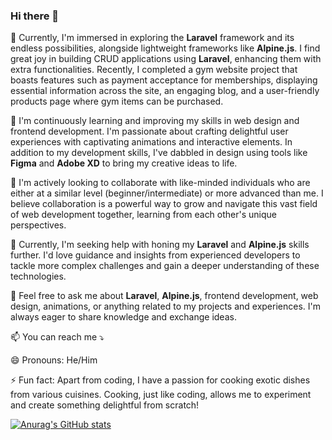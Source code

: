 ### Hi there 👋


🔭 Currently, I'm immersed in exploring the **Laravel** framework and its endless possibilities, alongside lightweight frameworks like **Alpine.js**. I find great joy in building CRUD applications using **Laravel**, enhancing them with extra functionalities. Recently, I completed a gym website project that boasts features such as payment acceptance for memberships, displaying essential information across the site, an engaging blog, and a user-friendly products page where gym items can be purchased.

📖 I'm continuously learning and improving my skills in web design and frontend development. I'm passionate about crafting delightful user experiences with captivating animations and interactive elements. In addition to my development skills, I've dabbled in design using tools like **Figma** and **Adobe XD** to bring my creative ideas to life.

👥 I'm actively looking to collaborate with like-minded individuals who are either at a similar level (beginner/intermediate) or more advanced than me. I believe collaboration is a powerful way to grow and navigate this vast field of web development together, learning from each other's unique perspectives.

🤔 Currently, I'm seeking help with honing my **Laravel** and **Alpine.js** skills further. I'd love guidance and insights from experienced developers to tackle more complex challenges and gain a deeper understanding of these technologies.

💬 Feel free to ask me about **Laravel**, **Alpine.js**, frontend development, web design, animations, or anything related to my projects and experiences. I'm always eager to share knowledge and exchange ideas.

📫 You can reach me ⤵️ 


😄 Pronouns: He/Him

⚡ Fun fact: Apart from coding, I have a passion for cooking exotic dishes from various cuisines. Cooking, just like coding, allows me to experiment and create something delightful from scratch!

[![Anurag's GitHub stats](https://github-readme-stats.vercel.app/api?username=seyiodediran)](https://github.com/anuraghazra/github-readme-stats)


